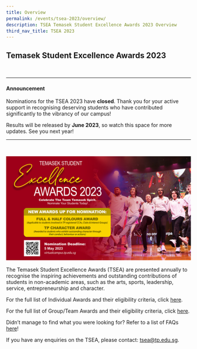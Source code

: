 ```yaml
---
title: Overview
permalink: /events/tsea-2023/overview/
description: TSEA Temasek Student Excellence Awards 2023 Overview
third_nav_title: TSEA 2023
---
```

## Temasek Student Excellence Awards 2023
<br>
<hr>

#### Announcement

Nominations for the TSEA 2023 have **closed**. Thank you for your active support in recognising deserving students who have contributed significantly to the vibrancy of our campus!

Results will be released by **June 2023**, so watch this space for more updates. See you next year!

<hr>
<br>

![TSEA 2023](/images/Home/tsea%202023%20cover.jpg)


The Temasek Student Excellence Awards (TSEA) are presented annually to recognise the inspiring achievements and outstanding contributions of students in non-academic areas, such as the arts, sports, leadership, service, entrepreneurship and character.


For the full list of Individual Awards and their eligibility criteria, click [here](/files/TSEA/2023/tsea%202023%20-%20individual%20awards.pdf).

For the full list of Group/Team Awards and their eligibility criteria, click [here](/files/TSEA/2023/tsea%202023%20-%20group-team%20awards.pdf).

Didn’t manage to find what you were looking for? Refer to a list of FAQs [here](/files/TSEA/2023/tsea%202023%20-%20faqs.pdf)!

If you have any enquiries on the TSEA, please contact: [tsea@tp.edu.sg](mailto:tsea@tp.edu.sg).